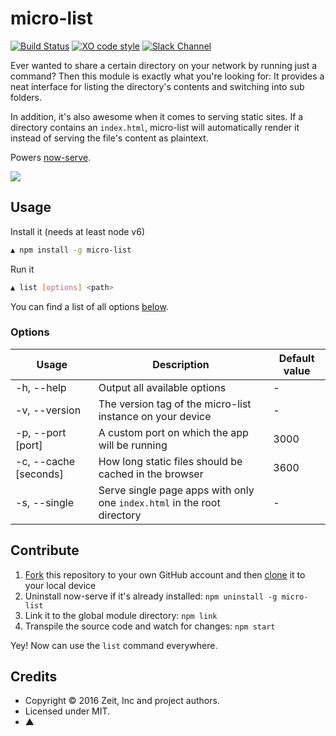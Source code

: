 # micro-list

[![Build Status](https://travis-ci.org/zeit/micro-list.svg?branch=master)](https://travis-ci.org/zeit/micro-list)
[![XO code style](https://img.shields.io/badge/code_style-XO-5ed9c7.svg)](https://github.com/sindresorhus/xo)
[![Slack Channel](https://zeit-slackin.now.sh/badge.svg)](https://zeit.chat/)

Ever wanted to share a certain directory on your network by running just a command? Then this module is exactly what you're looking for: It provides a neat interface for listing the directory's contents and switching into sub folders.

In addition, it's also awesome when it comes to serving static sites. If a directory contains an `index.html`, micro-list will automatically render it instead of serving the file's content as plaintext.

Powers [now-serve](https://github.com/zeit/now-serve).

<img src="http://i.imgur.com/gYrAYyU.png">

## Usage

Install it (needs at least node v6)

```bash
▲ npm install -g micro-list
```

Run it

```bash
▲ list [options] <path>
```

You can find a list of all options [below](#options).

### Options

| Usage                  | Description | Default value |
| ---------------------- | ----------- | ------------------ |
| -h, --help             | Output all available options | - |
| -v, --version          | The version tag of the micro-list instance on your device | - |
| -p, --port [port]      | A custom port on which the app will be running | 3000 |
| -c, --cache [seconds]  | How long static files should be cached in the browser | 3600 |
| -s, --single           | Serve single page apps with only one `index.html` in the root directory | - |

## Contribute

1. [Fork](https://help.github.com/articles/fork-a-repo/) this repository to your own GitHub account and then [clone](https://help.github.com/articles/cloning-a-repository/) it to your local device
2. Uninstall now-serve if it's already installed: `npm uninstall -g micro-list`
3. Link it to the global module directory: `npm link`
4. Transpile the source code and watch for changes: `npm start`

Yey! Now can use the `list` command everywhere.

## Credits

- Copyright © 2016 Zeit, Inc and project authors.
- Licensed under MIT.
- ▲
